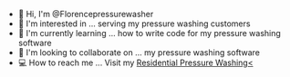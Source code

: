 - 👋 Hi, I'm @Florencepressurewasher
- 👀 I'm interested in ... serving my pressure washing customers
- 🧠 I'm currently learning ... how to write code for my pressure washing software
- 🤝 I'm looking to collaborate on ... my pressure washing software
- 💻 How to reach me ... Visit my <a href="https://www.certifiedpressurewashersokc.com/residential-pressure-washing">Residential Pressure Washing<</a>

